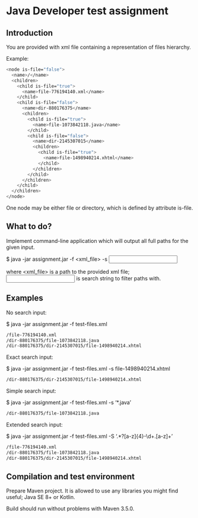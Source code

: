# Java Developer test assignment

## Introduction

You are provided with xml file containing a representation of files hierarchy.

Example:

```sh
<node is-file="false">
  <name>/</name>
  <children>
    <child is-file="true">
      <name>file-776194140.xml</name>
    </child>
    <child is-file="false">
      <name>dir-880176375</name>
      <children>
        <child is-file="true">
          <name>file-1073842118.java</name>
        </child>
        <child is-file="false">
          <name>dir-2145307015</name>
          <children>
            <child is-file="true">
              <name>file-1498940214.xhtml</name>
            </child>
          </children>
        </child>
      </children>
    </child>
  </children>
</node>
```

One node may be either file or directory, which is defined by attribute is-file.

## What to do?

Implement command-line application which will output all full paths for the given input.

$ java -jar assignment.jar -f <xml_file> -s <input>

where <xml_file> is a path to the provided xml file; <input> is search string to filter paths with.

## Examples
No search input:

$ java -jar assignment.jar -f test-files.xml
```sh
/file-776194140.xml
/dir-880176375/file-1073842118.java
/dir-880176375/dir-2145307015/file-1498940214.xhtml
```

Exact search input:

$ java -jar assignment.jar -f test-files.xml -s file-1498940214.xhtml
```sh
/dir-880176375/dir-2145307015/file-1498940214.xhtml
```

Simple search input:

$ java -jar assignment.jar -f test-files.xml -s ‘*.java’
```sh
/dir-880176375/file-1073842118.java
```

Extended search input:

$ java -jar assignment.jar -f test-files.xml -S ‘.*?[a-z]{4}-\\d+\.[a-z]+’
```sh
/file-776194140.xml
/dir-880176375/file-1073842118.java
/dir-880176375/dir-2145307015/file-1498940214.xhtml
```

## Compilation and test environment
Prepare Maven project. It is allowed to use any libraries you might find useful; Java SE 8+ or Kotlin.

Build should run without problems with Maven 3.5.0.

